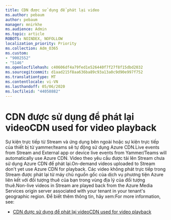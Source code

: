 ```yaml
---
title: CDN được sử dụng để phát lại video
ms.author: pebaum
author: pebaum
manager: mnirkhe
ms.audience: Admin
ms.topic: article
ROBOTS: NOINDEX, NOFOLLOW
localization_priority: Priority
ms.collection: Adm_O365
ms.custom:
- "9002552"
- "5146"
ms.openlocfilehash: c40606df4a79fed1e526440f7f27f8f15dbd2032
ms.sourcegitcommit: d1aad215f8aa636ba89c93a13a0c9d90e997f752
ms.translationtype: MT
ms.contentlocale: vi-VN
ms.lasthandoff: 05/06/2020
ms.locfileid: "44058882"
---
```

# <a name="cdn-used-for-video-playback"></a><span data-ttu-id="83057-102">CDN được sử dụng để phát lại video</span><span class="sxs-lookup"><span data-stu-id="83057-102">CDN used for video playback</span></span>

<span data-ttu-id="83057-103">Sự kiện trực tiếp từ Stream và ứng dụng bên ngoài hoặc sự kiện trực tiếp của thiết bị từ yammer/teams sẽ tự động sử dụng Azure CDN.</span><span class="sxs-lookup"><span data-stu-id="83057-103">Live events from Stream and External app or device live events from Yammer/Teams will automatically use Azure CDN.</span></span> <span data-ttu-id="83057-104">Video theo yêu cầu được tải lên Stream chưa sử dụng Azure CDN để phát lại.</span><span class="sxs-lookup"><span data-stu-id="83057-104">On-demand videos uploaded to Stream don't yet use Azure CDN for playback.</span></span> <span data-ttu-id="83057-105">Các video không phát trực tiếp trong Stream được phát lại từ máy chủ nguồn gốc của dịch vụ phương tiện Azure liên kết với đối tượng thuê của bạn trong vùng địa lý của đối tượng thuê.</span><span class="sxs-lookup"><span data-stu-id="83057-105">Non-live videos in Stream are played back from the Azure Media Services origin server associated with your tenant in your tenant's geographic region.</span></span> <span data-ttu-id="83057-106">Để biết thêm thông tin, hãy xem:</span><span class="sxs-lookup"><span data-stu-id="83057-106">For more information, see:</span></span>

- [<span data-ttu-id="83057-107">CDN được sử dụng để phát lại video</span><span class="sxs-lookup"><span data-stu-id="83057-107">CDN used for video playback</span></span>](https://docs.microsoft.com/stream/network-overview#cdn-used-for-video-playback)
